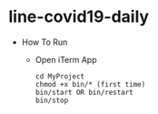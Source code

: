 # line-covid19-daily


- How To Run

	- Open iTerm App
		````
		cd MyProject
		chmod +x bin/* (first time)
		bin/start OR bin/restart
		bin/stop
		````
